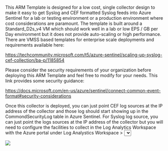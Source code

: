 This ARM Template is designed for a low cost, single collector design to make it easy to get Syslog and CEF formatted Syslog feeds into Azure Sentinel for a lab or testing environment or a production environment where cost considerations are paramount.  The template is built around a Standard_D2s_v4 VM which should work well in a lab or low EPS / GB per Day environment but it does not provide auto-scaling or high performance.  There are VMSS based templates for enterprise scale deployments and requirements available here:

https://techcommunity.microsoft.com/t5/azure-sentinel/scaling-up-syslog-cef-collection/ba-p/1185854

Please consider the security requirements of your organization before deploying this ARM Template and feel free to modify for your needs.  This link provides some security guidance: 

https://docs.microsoft.com/en-us/azure/sentinel/connect-common-event-format#security-considerations

Once this collector is deployed, you can just point CEF log sources at the IP address of the collector and those log should start showing up in the CommondSecurityLog table in Azure Sentinel.  For Syslog log source, you can just point the logs sources at the IP address of the collector but you will need to configure the facilities to collect in the Log Analytics Workspace with the Azure portal under Log Analystics Workspace > <Select your Workspace> > Advanced Settings > Data > Syslog > <Enter the facilities that your Syslog sources are using and check the log levels you want>  Make sure to select the checkbox to "Apply below configuration...." and click Save.  This will push these settings to the collector.


<a href="https://portal.azure.com/#create/Microsoft.Template/uri/https%3A%2F%2Fraw.githubusercontent.com%2Fdaspiker%2FARM-Templates%2Fmaster%2FCEF%2520Collector%2FcefCollectorArmTemplate.json" target="_blank">
  <img src="https://aka.ms/deploytoazurebutton"/>
</a>
